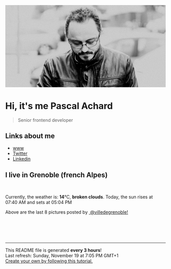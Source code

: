 ![Pascal Achard](./images/photo-pascal-achard.jpg)
# Hi, it's me Pascal Achard
> Senior frontend developer

## Links about me
- [www](https://www.pascal-achard.com)
- [Twitter](https://twitter.com/botmaster)
- [Linkedin](http://www.linkedin.com/in/pascal-achard)


## I live in Grenoble (french Alpes)
<img src="https://openweathermap.org/img/wn/04n@2x.png" alt="">

Currently, the weather is: **14**°C, **broken clouds**.
Today, the sun rises at 07:40 AM and sets at 05:04 PM

Above are the last 8 pictures posted by <a href="https://www.instagram.com/villedegrenoble/" target="_blank"><img alt="" src="https://upload.wikimedia.org/wikipedia/commons/thumb/e/e7/Instagram_logo_2016.svg/1024px-Instagram_logo_2016.svg.png" width="20"/> @villedegrenoble!</a>

<p style="display: flex; flex-wrap: wrap; gap: 20px;">
        <img src="https://cdn1.picuki.com/hosted-by-instagram/q/0exhNuNYnjBGZDHIdN5WmL9I2Pk2GAlRNucaS7j0nyZiNxIsbHWB58ltwdGn%7C%7CDh6Kwh9HS+LeD9j5IgtWFlWZFN6OkbcSb2ITTtS5qWZVufN1D1u9ZJhkrw3KXUfZX6p98UoVQmYdSgIGaYDG7uo%7C%7CesJ%7C%7CPnucjcFrjOMNbRKmDdttdCwFahlza4lsfe4kx2xu5xncG114WNxahlw5OLUqQUCSKn5PN1gpKZlR7pCjMsS5LujyWu+H2xkfWx9Ez7RtI7V2dENhhzrdSFlqjH3AZY1LHMRiVbmgj4mqoIjgau3AopM4cEoovfwHCACW2E2hjtfwZftgAHsSUGImUBRwT2Ej+b3ffZ79sXPBPW+Y4zQ9ACNX5jnAK55DkNYN+iBYFXrFuKuV95XgI94N8xb3VeHyR6YIqjy21V+AWgc1mGqKrcoYbuiyqyb4X7U32WM81Jvxg==.jpeg" alt="" width="200"/>
        <img src="https://cdn1.picuki.com/hosted-by-instagram/q/0exhNuNYnjBGZDHIdN5WmL9I2Pk2GAlRNecaS7j0nyZiNxIsbHWB58ltwdev%7C%7CDlyKw1oASyLeD9h7IgtV15TZFR9P0zfSLCARD5T6aWaVYCg0DZi%7C%7CZdllrcwJXYbYnen%7C%7CssvOzjYMTIfQeoEH%7C%7Cbx7a8Koru5A2MGo1zRMrBC0GAG4fy3UPI7mslm3ayEv0Pxto0%7C%7CNylL9XkgKQcursrV%7C%7CndbEvL+M4Byp6JzSPkCj9ND1OHtpCa5BTB7Kzc4KD6chYTJnLNOpyzhVzw6qUKTSIgDYmg1mXGo8RM1v9EPp7TzN916+N8ZkIGRT2UFAjsm8lJnl6u+liDFbV+i2loP7nr62JyVW+kIgrTpCteWBPXz4XXuZISKO4oJDl5KU9iYARLfI%7C%7CfhSp0fmYMSTKhx9liR1DW+bJHCziFoKiF9sAGqJ6tZRtqyz5z85VrKoCWGpyoZg%7C%7C6ofbxZ41Fw04OC7FstLCniI5BrbXLp11MdAddELObKzcuAPQ==.jpeg" alt="" width="200"/>
        <img src="https://cdn1.picuki.com/hosted-by-instagram/q/0exhNuNYnjBGZDHIdN5WmL9I2Pk2GAlRNucaS7j0nyZiNxIsbHWB58ltwdev%7C%7CDlyKw1oASyLeD9h7I8rWVVRZFR9P03WQLGASDdQ6qufXICn0zFg8pdonbk1LHUabH+v8sspOzjYMTIfQeoEH%7C%7Cb2rvUR%7C%7C+XvbD4FuDKSPLQT9zJBpY6uSKVKz8J13bHR1Bv9vdBhGy5CoiVxfA8XrN7loi5XVfrjJs9zt6B6CLEAnchRpr2gnSu5X2soeGpwWT6ars3+ke08hiL8KWRorSeYSaoEIEQd3G2amDIdhJwGiq6TFbU19t1ooaeRSWIKAk1ElkVtwIOctgLsSSaq3EEPlC2GhLq2Tf0npZ31GviYTIbE1gjaQKvvR5R4cGIiNP+GfkXbc9iSMpt0p84cOL0d8xDnvgXwd7P2i14kQjpC3mTbM7N2YeuK4ff25yHhkiierS52tN6aVL1Qy3YMy8uF0whWL0rQSPJnaWHF1WkqCu8GfruVyMuBTskRbEVBAYcQlXKCg8gAIkXk9uw=.jpeg" alt="" width="200"/>
        <img src="https://cdn1.picuki.com/hosted-by-instagram/q/0exhNuNYnjBGZDHIdN5WmL9I2Pk2GAlRNucaS7j0nyZiNxIsbHWB58ltwdGn%7C%7CDh6Kwh9HS+LeD9h7IwtUFhYZFp5PUfWTbGKRDhQ7qSQVoCn0DNu%7C%7CZ5nnL4wLn0fbHKp9sArOzjYMTIfQeoEH%7C%7Cb2rvUW%7C%7CvnwaDcNuDeTPOUtzCVG%7C%7CMm0X51wm8Rm3ayEv0Pxto0%7C%7CNylL9XkgKQcursrV%7C%7CndYEvL+M4Byp6JzSPkCj9ND1OHtpCa5BTB7Kzg4KD6chYTJnLM6lTHZX2MA2G+xcogDdh0Wo3qQ8RM1v9EPp7TzN916+98ZkIGRT2UFAjsm8lJhmMntxxzsbkKjjRtw5XLV74KDds4oq5T9ff6RfP3f9DWYRoL6DJpfa0kEEvv6S1b9JcqXQcdcy90aSdoa83rktjmzd4%7C%7Cn1RcsXDcZ1mDd.jpeg" alt="" width="200"/>
        <img src="https://cdn1.picuki.com/hosted-by-instagram/q/0exhNuNYnjBGZDHIdN5WmL9I2Pk2GAlRNucaS7j0nyZiNxIsbHWB58ltwdev%7C%7CDlyKw1oASyLeD9i4ogqWF9RZFR9PkbZTLeARDxX76mbVYCm0zRk8J9hl789KXIbYX+s98cuOzjYMTIfQeoEH%7C%7Cbx7a8Koru5A2MGo1zRMrBC0GAG4fy3UPI7mslm3ayEv0Pxto0%7C%7CNylL9XkgKQcursrV%7C%7CndYEvL+M4Byp6JzSPkCj9ND1OHtpCa5BTB7Kz04KD6chYTJnLNRg3bfJDkh7VfxZogDdh0dsAC68RM1v9EPp7TzN916+N8ZkIGRT2UFAjsm8lJnl6u+liDFbV+i2loP7nr62J27U+cJkqykC8eoBfXz%7C%7CXLudITHO5oJDl5KU9iYARLfI%7C%7CfhSp0fmYMSTKhx9liW9lCYVofT+QFCLz5%7C%7Cqj6yK5tBTfWP67+G4nXamxrZmBAeqsC0U79K62lrw4OC7FstLCnjIe0db3Lp11MdAddELObKzcuAPQ==.jpeg" alt="" width="200"/>
        <img src="https://cdn1.picuki.com/hosted-by-instagram/q/0exhNuNYnjBGZDHIdN5WmL9I2Pk2GAlRNucaS7j0nyZiNxIsbHWB58ltwdev%7C%7CDlyKw1oASyLeD9h5I8vVF9UZFR9PkbbT7OBTTlS6KuaUICm1zNh8pRlkLw0LHAYZX+n9MYpOzjYMTIfQeoEH%7C%7Cb2rvUW+%7C%7C7wbTYNpi2TNLxCyQlWotfpUrJy9ZRzt52U1h+189JldAJZ+jtvdBFundPZlTIeAf3+Idp1orN2S%7C%7CkKhtAKv6K81SO2ECMseW16GX6Rv5+HoOAAuiDpYGhpqzHheKc4EEMWggi6pAATtrwe3JWIBaxV5vUMuLfmCmMDUjFKiCU%7C%7Ck8SqtgLsSUHv3EBQnjeel%7C%7CW4dcElp5b4IMyWUMK04TvpdJ%7C%7CqOaxiR1NbLtjVA3DoBe2bI8sJuboKT9wLhHr7oki+ObP33kQ8UXNFi2nbXK1RRdmW1piM51L7mj6MujYOg+mJfoVm91hypOm1vChUX1P3NthhMGLe80ozJvtHN7HNw8iBPs0XH0VfeLYdqV6YjpEFeBTi9+5p.jpeg" alt="" width="200"/>
        <img src="https://cdn1.picuki.com/hosted-by-instagram/q/0exhNuNYnjBGZDHIdN5WmL9I2Pk2GAlRNecaS7j0nyZiNxIsbHWB58ltwdGn%7C%7CDh6Kwh9HS+LeD9h54IoWFlWZFF%7C%7CO0fbSbGATD9c56ibXICm2z1i85Vik709JXQdbH6n8coqOzjYMTIfQeoEH%7C%7Cb2rvUT+vvwbTYNpi2TNLxCyQlWotfpUrJy9ZRzt52U1h+189JldAJZ+jtvdBFundPZlTIeAf3+Idp1orN2S%7C%7CkKhtAKv6K%7C%7C1SO2ECMseW16GX6Rv5+HoOAAuiDpYGhpqjHheKc4EEMWggiztgwdn4993amIYKxVgNNpupKBCmMDUjFKiCU%7C%7Ck8SqtQLsSUHv3EBQnjeel%7C%7CW+eqN29qrRI9eVR+3r4gPQXJD4O+pVWXEqL97gYHbxBfLuXuljgqcfJf9Bzwal5AeRfbfVmhx0WWMf1hbbKcRUBcKTx5C3+3ON2j%7C%7Cd9VNt.jpeg" alt="" width="200"/>
        <img src="https://cdn1.picuki.com/hosted-by-instagram/q/0exhNuNYnjBGZDHIdN5WmL9I2Pk2GAlRNucaS7j0nyZiNxIsbHWB58ltwdev%7C%7CDlyKw1oASyLfzZp7I4oVV9UZFR8NE3XS7WNTj9V7a2QXICh0jRm8ZNnkLcwJHUWYH+p8sokOzjYMTIfQeoEH%7C%7Cbx7a8Koru5A2MGo1zRMrBC0GAG4fy3UPI7mslm3ayEv0Pxto0%7C%7CNylL9XkgKQcursrV%7C%7CndYEvL+M4Byp6JzSPkCj9ND1OHtpCa5BTB7Kz44KD6chYTJnLMQkDDhXw0t70O%7C%7CH4gDYhUqtmGT8RM1v9EPp7TzN916+N8ZkIGRT2UFAjsm8lJnl6u+liDFbV+i2loP7nr62J6rda8IkrihCNewTPXz6TbvSpyOOrwJDl5KU9iYARLfI%7C%7CfhSp0fmYMSTKhx9liR%7C%7Cxa2ZeDizwdLPCBJmh2gA4dqbNea44G+%7C%7CHnkrRSful8on8C+WbBM5m4L9YOC7FstLCnjVZsXanLp11MdAddELObKzcuAPQ==.jpeg" alt="" width="200"/>
</p>

------------
<p>This README file is generated <b>every 3 hours</b>!
    <br />Last refresh: Sunday, November 19 at 7:05 PM GMT+1
    <br /><a href="https://medium.com/@th.guibert/how-to-create-a-self-updating-readme-md-for-your-github-profile-f8b05744ca91">Create your own by following this tutorial.</a>
</p>
<p><a href="https://github.com/botmaster/botmaster/actions/workflows/main.yaml"><img alt="" src="https://github.com/botmaster/botmaster/actions/workflows/main.yaml/badge.svg" /></a></p>

